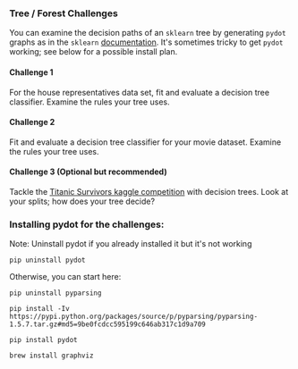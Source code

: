 ### Tree / Forest Challenges

You can examine the decision paths of an `sklearn` tree by generating `pydot` graphs as in the `sklearn` [documentation](http://scikit-learn.org/stable/modules/tree.html). It's sometimes tricky to get `pydot` working; see below for a possible install plan.


#### Challenge 1

For the house representatives data set, fit and evaluate a decision tree classifier. Examine the rules your tree uses.


#### Challenge 2

Fit and evaluate a decision tree classifier for your movie dataset. Examine the rules your tree uses.


#### Challenge 3 (Optional but recommended)

Tackle the [Titanic Survivors kaggle competition](https://www.kaggle.com/c/titanic-gettingStarted) with decision trees. Look at your splits; how does your tree decide?


### Installing pydot for the challenges:

Note: Uninstall pydot if you already installed it but it's not working

    pip uninstall pydot

Otherwise, you can start here:

    pip uninstall pyparsing

    pip install -Iv
    https://pypi.python.org/packages/source/p/pyparsing/pyparsing-1.5.7.tar.gz#md5=9be0fcdcc595199c646ab317c1d9a709

    pip install pydot

    brew install graphviz